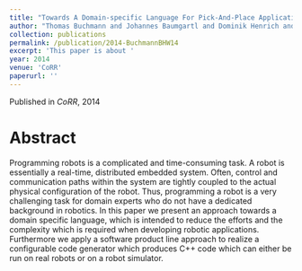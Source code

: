 ```yaml
---
title: "Towards A Domain-specific Language For Pick-And-Place Applications"
author: "Thomas Buchmann and Johannes Baumgartl and Dominik Henrich and Bernhard Westfechtel"
collection: publications
permalink: /publication/2014-BuchmannBHW14
excerpt: 'This paper is about '
year: 2014
venue: 'CoRR'
paperurl: ''
---
```


Published in *CoRR*, 2014

Abstract
=====

Programming robots is a complicated and time-consuming task. A robot is essentially a real-time, distributed embedded system. Often, control and communication paths within the system are tightly coupled to the actual physical configuration of the robot. Thus, programming a robot is a very challenging task for domain experts who do not have a dedicated background in robotics. In this paper we present an approach towards a domain specific language, which is intended to reduce the efforts and the complexity which is required when developing robotic applications. Furthermore we apply a software product line approach to realize a configurable code generator which produces C++ code which can either be run on real robots or on a robot simulator.